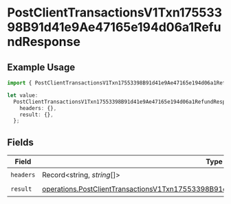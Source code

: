 # PostClientTransactionsV1Txn17553398B91d41e9Ae47165e194d06a1RefundResponse

## Example Usage

```typescript
import { PostClientTransactionsV1Txn17553398B91d41e9Ae47165e194d06a1RefundResponse } from "@dhaba/safepay-ts/models/operations";

let value:
  PostClientTransactionsV1Txn17553398B91d41e9Ae47165e194d06a1RefundResponse = {
    headers: {},
    result: {},
  };
```

## Fields

| Field                                                                                                                                                                                                | Type                                                                                                                                                                                                 | Required                                                                                                                                                                                             | Description                                                                                                                                                                                          |
| ---------------------------------------------------------------------------------------------------------------------------------------------------------------------------------------------------- | ---------------------------------------------------------------------------------------------------------------------------------------------------------------------------------------------------- | ---------------------------------------------------------------------------------------------------------------------------------------------------------------------------------------------------- | ---------------------------------------------------------------------------------------------------------------------------------------------------------------------------------------------------- |
| `headers`                                                                                                                                                                                            | Record<string, *string*[]>                                                                                                                                                                           | :heavy_check_mark:                                                                                                                                                                                   | N/A                                                                                                                                                                                                  |
| `result`                                                                                                                                                                                             | [operations.PostClientTransactionsV1Txn17553398B91d41e9Ae47165e194d06a1RefundResponseBody](../../models/operations/postclienttransactionsv1txn17553398b91d41e9ae47165e194d06a1refundresponsebody.md) | :heavy_check_mark:                                                                                                                                                                                   | N/A                                                                                                                                                                                                  |